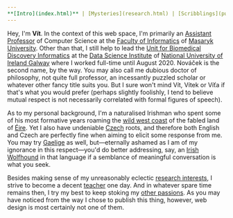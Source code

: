 ```yaml
---
**[Intro](index.html)** | [Mysteries](research.html) | [Scribblings](publications.html) | [Preaching](teaching.html) | [Boring](bio.html) | [Other](life.html) | [Where?](contact.html)
---
```


Hey, I'm **Vít**. In the context of this web space, I'm primarily an [Assistant Professor](https://is.muni.cz/person/vitya) of Computer Science at the [Faculty of Informatics](https://www.fi.muni.cz/) of [Masaryk University](https://www.muni.cz/). Other than that, I still help to lead the [Unit for Biomedical Discovery Informatics](https://dsi.nuigalway.ie/units/bdi) at the [Data Science Institute](https://dsi.nuigalway.ie/) of [National University of Ireland Galway](https://www.nuigalway.ie/) where I worked full-time until August 2020. Nováček is the second name, by the way. You may also call me dubious doctor of philosophy, not quite full professor, an incessantly puzzled scholar or whatever other fancy title suits you. But I sure won't mind Vít, Vítek or Víťa if that's what you would prefer (perhaps slightly foolishly, I tend to believe mutual respect is not necessarily correlated with formal figures of speech).

As to my personal background, I'm a naturalised Irishman who spent some of his most formative years roaming the [wild west coast](https://en.wikipedia.org/wiki/Wild_Atlantic_Way) of the fabled land of [Éire](https://en.wikipedia.org/wiki/Ireland). Yet I also have undeniable [Czech](https://en.wikipedia.org/wiki/Czech_Republic) roots, and therefore both English and Czech are perfectly fine when aiming to elicit some response from me. You may try [Gaelige](https://en.wikipedia.org/wiki/Irish_language) as well, but—eternally ashamed as I am of my ignorance in this respect—you'd do better addressing, say, an [Irish Wolfhound](https://en.wikipedia.org/wiki/Irish_wolfhound) in that language if a semblance of meaningful conversation is what you seek.

Besides making sense of my unreasonably eclectic [research interests](research.html), I strive to become a decent [teacher](teaching.html) one day. And in whatever spare time remains then, I try my best to keep stoking my [other passions](life.html). As you may have noticed from the way I chose to publish this thing, however, web design is most certainly not one of them.

